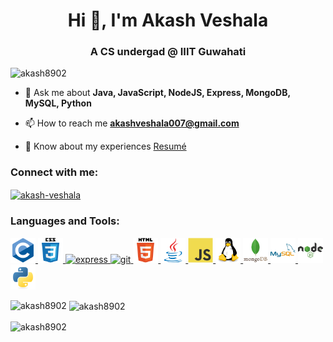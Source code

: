 <h1 align="center">Hi 👋, I'm Akash Veshala</h1>
<h3 align="center">A CS undergad @ IIIT Guwahati</h3>

<!--<img align="right" alt="Coding" width="400" src="https://media1.giphy.com/media/qgQUggAC3Pfv687qPC/giphy.gif?cid=ecf05e47pdlj085q6gh577z7jp862nw3obh9nrihy928w0kj&ep=v1_gifs_search&rid=giphy.gif&ct=g">-->

<p align="left"> <img src="https://komarev.com/ghpvc/?username=akash8902&label=Profile%20views&color=0e75b6&style=flat" alt="akash8902" /> </p>

- 💬 Ask me about **Java, JavaScript, NodeJS, Express, MongoDB, MySQL, Python**

- 📫 How to reach me **akashveshala007@gmail.com**

- 📄 Know about my experiences [Resumé](https://drive.google.com/file/d/1_STo_1GjOORttUH6kYuZILD3NHs7p3rU/view?usp=sharing/target="_blank")

<h3 align="left">Connect with me:</h3>
<p align="left">
<a href="https://linkedin.com/in/akash-veshala" target="blank"><img align="center" src="https://raw.githubusercontent.com/rahuldkjain/github-profile-readme-generator/master/src/images/icons/Social/linked-in-alt.svg" alt="akash-veshala" height="30" width="40" /></a>
<!--<a href="https://www.leetcode.com/akash_veshala_007" target="blank"><img align="center" src="https://raw.githubusercontent.com/rahuldkjain/github-profile-readme-generator/master/src/images/icons/Social/leet-code.svg" alt="akash_veshala_007" height="30" width="40" /></a>
<a href="https://auth.geeksforgeeks.org/user/akash892/profile" target="blank"><img align="center" src="https://raw.githubusercontent.com/rahuldkjain/github-profile-readme-generator/master/src/images/icons/Social/geeks-for-geeks.svg" alt="akash892/profile" height="30" width="40" /></a>
</p>-->

<h3 align="left">Languages and Tools:</h3>
<p align="left"> <a href="https://www.cprogramming.com/" target="_blank" rel="noreferrer"> <img src="https://raw.githubusercontent.com/devicons/devicon/master/icons/c/c-original.svg" alt="c" width="40" height="40"/> </a> <a href="https://www.w3schools.com/css/" target="_blank" rel="noreferrer"> <img src="https://raw.githubusercontent.com/devicons/devicon/master/icons/css3/css3-original-wordmark.svg" alt="css3" width="40" height="40"/> </a> <a href="https://expressjs.com" target="_blank" rel="noreferrer"> <img src="https://www.nextontop.com/assets/img/services/web/expressjs.svg" alt="express" width="40" height="40"/> </a> <a href="https://git-scm.com/" target="_blank" rel="noreferrer"> <img src="https://www.vectorlogo.zone/logos/git-scm/git-scm-icon.svg" alt="git" width="40" height="40"/> </a> <a href="https://www.w3.org/html/" target="_blank" rel="noreferrer"> <img src="https://raw.githubusercontent.com/devicons/devicon/master/icons/html5/html5-original-wordmark.svg" alt="html5" width="40" height="40"/> </a> <a href="https://www.java.com" target="_blank" rel="noreferrer"> <img src="https://raw.githubusercontent.com/devicons/devicon/master/icons/java/java-original.svg" alt="java" width="40" height="40"/> </a> <a href="https://developer.mozilla.org/en-US/docs/Web/JavaScript" target="_blank" rel="noreferrer"> <img src="https://raw.githubusercontent.com/devicons/devicon/master/icons/javascript/javascript-original.svg" alt="javascript" width="40" height="40"/> </a> <a href="https://www.linux.org/" target="_blank" rel="noreferrer"> <img src="https://raw.githubusercontent.com/devicons/devicon/master/icons/linux/linux-original.svg" alt="linux" width="40" height="40"/> </a> <a href="https://www.mongodb.com/" target="_blank" rel="noreferrer"> <img src="https://raw.githubusercontent.com/devicons/devicon/master/icons/mongodb/mongodb-original-wordmark.svg" alt="mongodb" width="40" height="40"/> </a> <a href="https://www.mysql.com/" target="_blank" rel="noreferrer"> <img src="https://raw.githubusercontent.com/devicons/devicon/master/icons/mysql/mysql-original-wordmark.svg" alt="mysql" width="40" height="40"/> </a> <a href="https://nodejs.org" target="_blank" rel="noreferrer"> <img src="https://raw.githubusercontent.com/devicons/devicon/master/icons/nodejs/nodejs-original-wordmark.svg" alt="nodejs" width="40" height="40"/> </a> <a href="https://www.python.org" target="_blank" rel="noreferrer"> <img src="https://raw.githubusercontent.com/devicons/devicon/master/icons/python/python-original.svg" alt="python" width="40" height="40"/> </a> </p>

<p><img align="left" src="https://github-readme-stats.vercel.app/api/top-langs?username=akash8902&show_icons=true&locale=en&layout=compact" alt="akash8902" /></p>

<p>&nbsp;<img align="center" src="https://github-readme-stats.vercel.app/api?username=akash8902&show_icons=true&locale=en" alt="akash8902" /></p>

<p><img align="center" src="https://github-readme-streak-stats.herokuapp.com/?user=akash8902&" alt="akash8902" /></p>
